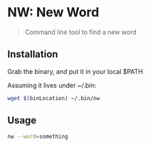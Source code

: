 # NW: New Word
> Command line tool to find a new word

## Installation
Grab the binary, and put it in your local $PATH

Assuming it lives under ~/.bin:
```bash
wget $(binLocation) ~/.bin/nw
```

## Usage
```bash
nw --word=something
```